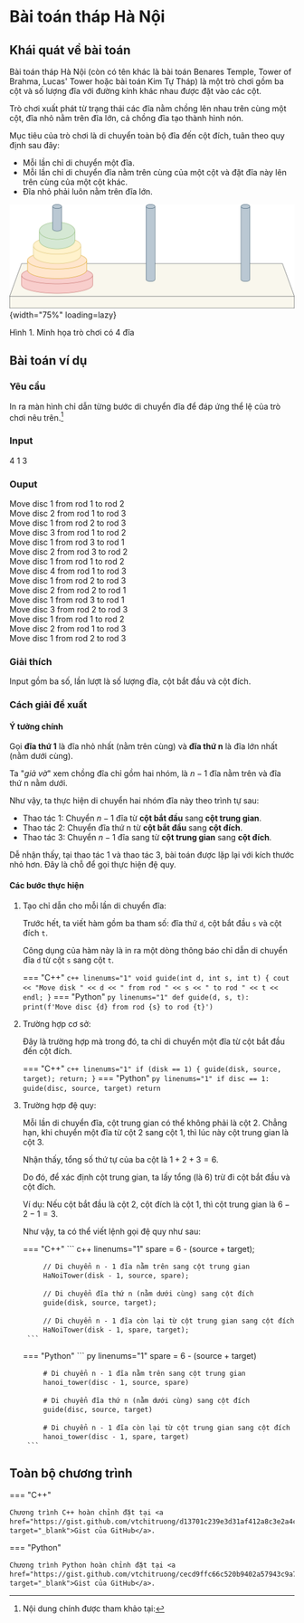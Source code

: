 # Bài toán tháp Hà Nội

## Khái quát về bài toán

Bài toán tháp Hà Nội (còn có tên khác là bài toán Benares Temple, Tower of Brahma, Lucas' Tower hoặc bài toán Kim Tự Tháp) là một trò chơi gồm ba cột và số lượng đĩa với đường kính khác nhau được đặt vào các cột.

Trò chơi xuất phát từ trạng thái các đĩa nằm chồng lên nhau trên cùng một cột, đĩa nhỏ nằm trên đĩa lớn, cả chồng đĩa tạo thành hình nón.

Mục tiêu của trò chơi là di chuyển toàn bộ đĩa đến cột đích, tuân theo quy định sau đây:

- Mỗi lần chỉ di chuyển một đĩa.
- Mỗi lần chỉ di chuyển đĩa nằm trên cùng của một cột và đặt đĩa này lên trên cùng của một cột khác.
- Đĩa nhỏ phải luôn nằm trên đĩa lớn.

![Image title](../recursion/ha-noi-tower.svg){width="75%" loading=lazy}

Hình 1. Minh họa trò chơi có 4 đĩa

## Bài toán ví dụ

### Yêu cầu

In ra màn hình chỉ dẫn từng bước di chuyển đĩa để đáp ứng thể lệ của trò chơi nêu trên.[^1]

[^1]: Nội dung chính được tham khảo tại:

### Input
4 1 3

### Ouput

Move disc 1 from rod 1 to rod 2  
Move disc 2 from rod 1 to rod 3  
Move disc 1 from rod 2 to rod 3  
Move disc 3 from rod 1 to rod 2  
Move disc 1 from rod 3 to rod 1  
Move disc 2 from rod 3 to rod 2  
Move disc 1 from rod 1 to rod 2  
Move disc 4 from rod 1 to rod 3  
Move disc 1 from rod 2 to rod 3  
Move disc 2 from rod 2 to rod 1  
Move disc 1 from rod 3 to rod 1  
Move disc 3 from rod 2 to rod 3  
Move disc 1 from rod 1 to rod 2  
Move disc 2 from rod 1 to rod 3  
Move disc 1 from rod 2 to rod 3  

### Giải thích

Input gồm ba số, lần lượt là số lượng đĩa, cột bắt đầu và cột đích.

### Cách giải đề xuất

#### Ý tưởng chính

Gọi **đĩa thứ 1** là đĩa nhỏ nhất (nằm trên cùng) và **đĩa thứ n** là đĩa lớn nhất (nằm dưới cùng). 

Ta "*giả vờ*" xem chồng đĩa chỉ gồm hai nhóm, là $n - 1$ đĩa nằm trên và đĩa thứ n nằm dưới.

Như vậy, ta thực hiện di chuyển hai nhóm đĩa này theo trình tự sau:

- Thao tác 1: Chuyển $n - 1$ đĩa từ **cột bắt đầu** sang **cột trung gian**.
- Thao tác 2: Chuyển đĩa thứ n từ **cột bắt đầu** sang **cột đích**.
- Thao tác 3: Chuyển $n - 1$ đĩa sang từ **cột trung gian** sang **cột đích**.

Dễ nhận thấy, tại thao tác 1 và thao tác 3, bài toán được lặp lại với kích thước nhỏ hơn. Đây là chỗ để gọi thực hiện đệ quy. 

#### Các bước thực hiện

1. Tạo chỉ dẫn cho mỗi lần di chuyển đĩa:

    Trước hết, ta viết hàm gồm ba tham số: đĩa thứ `d`, cột bắt đầu `s` và cột đích `t`.
    
    Công dụng của hàm này là in ra một dòng thông báo chỉ dẫn di chuyển đĩa `d` từ cột `s` sang cột `t`.

    === "C++"
        ``` c++ linenums="1"
        void guide(int d, int s, int t)
        {
            cout << "Move disk " << d << " from rod " << s << " to rod " << t << endl;
        }
        ```
    === "Python"
        ``` py linenums="1"
        def guide(d, s, t):
            print(f'Move disc {d} from rod {s} to rod {t}')
        ```

2. Trường hợp cơ sở:

    Đây là trường hợp mà trong đó, ta chỉ di chuyển một đĩa từ cột bắt đầu đến cột đích.

    === "C++"
        ``` c++ linenums="1"
        if (disk == 1)
        {
            guide(disk, source, target);
            return;
        }
        ```
    === "Python"
        ``` py linenums="1"
        if disc == 1:
            guide(disc, source, target)
            return
        ```

3. Trường hợp đệ quy:

    Mỗi lần di chuyển đĩa, cột trung gian có thể không phải là cột 2. Chẳng hạn, khi chuyển một đĩa từ cột 2 sang cột 1, thì lúc này cột trung gian là cột 3.

    Nhận thấy, tổng số thứ tự của ba cột là $1 + 2 + 3 = 6$.

    Do đó, để xác định cột trung gian, ta lấy tổng (là 6) trừ đi cột bắt đầu và cột đích.

    Ví dụ: Nếu cột bắt đầu là cột 2, cột đích là cột 1, thì cột trung gian là $6 - 2 - 1 = 3$.

    Như vậy, ta có thể viết lệnh gọi đệ quy như sau:

    === "C++"
        ``` c++ linenums="1"
            spare = 6 - (source + target);
            
            // Di chuyển n - 1 đĩa nằm trên sang cột trung gian
            HaNoiTower(disk - 1, source, spare);

            // Di chuyển đĩa thứ n (nằm dưới cùng) sang cột đích
            guide(disk, source, target);

            // Di chuyển n - 1 đĩa còn lại từ cột trung gian sang cột đích
            HaNoiTower(disk - 1, spare, target);
        ```
    === "Python"
        ``` py linenums="1"
            spare = 6 - (source + target)

            # Di chuyển n - 1 đĩa nằm trên sang cột trung gian
            hanoi_tower(disc - 1, source, spare)

            # Di chuyển đĩa thứ n (nằm dưới cùng) sang cột đích 
            guide(disc, source, target)

            # Di chuyển n - 1 đĩa còn lại từ cột trung gian sang cột đích
            hanoi_tower(disc - 1, spare, target)
        ```

## Toàn bộ chương trình

=== "C++"

    Chương trình C++ hoàn chỉnh đặt tại <a href="https://gist.github.com/vtchitruong/d13701c239e3d31af412a8c3e2a4c009" target="_blank">Gist của GitHub</a>.

=== "Python"

    Chương trình Python hoàn chỉnh đặt tại <a href="https://gist.github.com/vtchitruong/cecd9ffc66c520b9402a57943c9a7745" target="_blank">Gist của GitHub</a>.



    